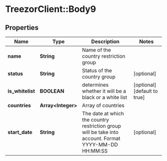 # TreezorClient::Body9

## Properties
Name | Type | Description | Notes
------------ | ------------- | ------------- | -------------
**name** | **String** | Name of the country restriction group | 
**status** | **String** | Status of the country group | [optional] 
**is_whitelist** | **BOOLEAN** | determines whether it will be a black or a white list | [optional] [default to true]
**countries** | **Array&lt;Integer&gt;** | Array of countries | 
**start_date** | **String** | The date at which the country restriction group will be take into account. Format YYYY-MM-DD HH:MM:SS | [optional] 


